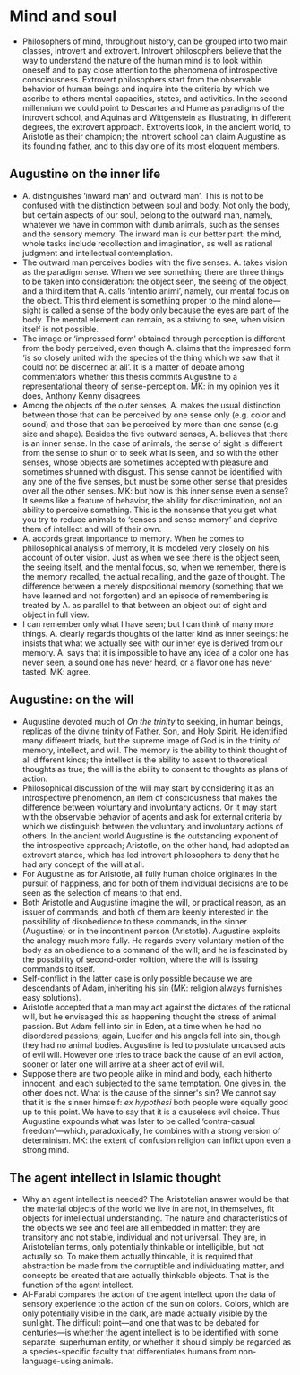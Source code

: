 # Mind and soul

* Philosophers of mind, throughout history, can be grouped into two main
  classes, introvert and extrovert. Introvert philosophers believe that the
  way to understand the nature of the human mind is to look within oneself
  and to pay close attention to the phenomena of introspective
  consciousness. Extrovert philosophers start from the observable behavior
  of human beings and inquire into the criteria by which we ascribe to
  others mental capacities, states, and activities. In the second millennium
  we could point to Descartes and Hume as paradigms of the introvert school,
  and Aquinas and Wittgenstein as illustrating, in different degrees, the
  extrovert approach. Extroverts look, in the ancient world, to Aristotle as
  their champion; the introvert school can claim Augustine as its founding
  father, and to this day one of its most eloquent members.

## Augustine on the inner life

* A. distinguishes ‘inward man’ and ‘outward man’. This is not to be
  confused with the distinction between soul and body. Not only the body,
  but certain aspects of our soul, belong to the outward man, namely,
  whatever we have in common with dumb animals, such as the senses and the
  sensory memory. The inward man is our better part: the mind, whole tasks
  include recollection and imagination, as well as rational judgment and
  intellectual contemplation.
* The outward man perceives bodies with the five senses. A. takes vision as
  the paradigm sense. When we see something there are three things to be
  taken into consideration: the object seen, the seeing of the object, and a
  third item that A. calls ‘intentio animi’, namely, our mental focus on the
  object. This third element is something proper to the mind alone—sight is
  called a sense of the body only because the eyes are part of the body. The
  mental element can remain, as a striving to see, when vision itself is not
  possible.
* The image or ‘impressed form’ obtained through perception is different
  from the body perceived, even though A. claims that the impressed form ‘is
  so closely united with the species of the thing which we saw that it could
  not be discerned at all’. It is a matter of debate among commentators
  whether this thesis commits Augustine to a representational theory of
  sense-perception. MK: in my opinion yes it does, Anthony Kenny disagrees.
* Among the objects of the outer senses, A. makes the usual distinction
  between those that can be perceived by one sense only (e.g. color and
  sound) and those that can be perceived by more than one sense (e.g. size
  and shape). Besides the five outward senses, A. believes that there is an
  inner sense. In the case of animals, the sense of sight is different from
  the sense to shun or to seek what is seen, and so with the other senses,
  whose objects are sometimes accepted with pleasure and sometimes shunned
  with disgust. This sense cannot be identified with any one of the five
  senses, but must be some other sense that presides over all the other
  senses. MK: but how is this inner sense even a sense? It seems like a
  feature of behavior, the ability for discrimination, not an ability to
  perceive something. This is the nonsense that you get what you try to
  reduce animals to ‘senses and sense memory’ and deprive them of intellect
  and will of their own.
* A. accords great importance to memory. When he comes to philosophical
  analysis of memory, it is modeled very closely on his account of outer
  vision. Just as when we see there is the object seen, the seeing itself,
  and the mental focus, so, when we remember, there is the memory recalled,
  the actual recalling, and the gaze of thought. The difference between a
  merely dispositional memory (something that we have learned and not
  forgotten) and an episode of remembering is treated by A. as parallel to
  that between an object out of sight and object in full view.
* I can remember only what I have seen; but I can think of many more things.
  A. clearly regards thoughts of the latter kind as inner seeings: he
  insists that what we actually see with our inner eye is derived from our
  memory. A. says that it is impossible to have any idea of a color one has
  never seen, a sound one has never heard, or a flavor one has never tasted.
  MK: agree.

## Augustine: on the will

* Augustine devoted much of *On the trinity* to seeking, in human beings,
  replicas of the divine trinity of Father, Son, and Holy Spirit. He
  identified many different triads, but the supreme image of God is in the
  trinity of memory, intellect, and will. The memory is the ability to think
  thought of all different kinds; the intellect is the ability to assent to
  theoretical thoughts as true; the will is the ability to consent to
  thoughts as plans of action.
* Philosophical discussion of the will may start by considering it as an
  introspective phenomenon, an item of consciousness that makes the
  difference between voluntary and involuntary actions. Or it may start with
  the observable behavior of agents and ask for external criteria by which
  we distinguish between the voluntary and involuntary actions of others. In
  the ancient world Augustine is the outstanding exponent of the
  introspective approach; Aristotle, on the other hand, had adopted an
  extrovert stance, which has led introvert philosophers to deny that he had
  any concept of the will at all.
* For Augustine as for Aristotle, all fully human choice originates in the
  pursuit of happiness, and for both of them individual decisions are to be
  seen as the selection of means to that end.
* Both Aristotle and Augustine imagine the will, or practical reason, as an
  issuer of commands, and both of them are keenly interested in the
  possibility of disobedience to these commands, in the sinner (Augustine)
  or in the incontinent person (Aristotle). Augustine exploits the analogy
  much more fully. He regards every voluntary motion of the body as an
  obedience to a command of the will; and he is fascinated by the
  possibility of second-order volition, where the will is issuing commands
  to itself.
* Self-conflict in the latter case is only possible because we are
  descendants of Adam, inheriting his sin (MK: religion always furnishes
  easy solutions).
* Aristotle accepted that a man may act against the dictates of the rational
  will, but he envisaged this as happening thought the stress of animal
  passion. But Adam fell into sin in Eden, at a time when he had no
  disordered passions; again, Lucifer and his angels fell into sin, though
  they had no animal bodies. Augustine is led to postulate uncaused acts of
  evil will. However one tries to trace back the cause of an evil action,
  sooner or later one will arrive at a sheer act of evil will.
* Suppose there are two people alike in mind and body, each hitherto
  innocent, and each subjected to the same temptation. One gives in, the
  other does not. What is the cause of the sinner's sin? We cannot say that
  it is the sinner himself: *ex hypothesi* both people were equally good up
  to this point. We have to say that it is a causeless evil choice. Thus
  Augustine expounds what was later to be called ‘contra-casual
  freedom’—which, paradoxically, he combines with a strong version of
  determinism. MK: the extent of confusion religion can inflict upon even a
  strong mind.

## The agent intellect in Islamic thought

* Why an agent intellect is needed? The Aristotelian answer would be that
  the material objects of the world we live in are not, in themselves, fit
  objects for intellectual understanding. The nature and characteristics of
  the objects we see and feel are all embedded in matter: they are
  transitory and not stable, individual and not universal. They are, in
  Aristotelian terms, only potentially thinkable or intelligible, but not
  actually so. To make them actually thinkable, it is required that
  abstraction be made from the corruptible and individuating matter, and
  concepts be created that are actually thinkable objects. That is the
  function of the agent intellect.
* Al-Farabi compares the action of the agent intellect upon the data of
  sensory experience to the action of the sun on colors. Colors, which are
  only potentially visible in the dark, are made actually visible by the
  sunlight. The difficult point—and one that was to be debated for
  centuries—is whether the agent intellect is to be identified with some
  separate, superhuman entity, or whether it should simply be regarded as a
  species-specific faculty that differentiates humans from
  non-language-using animals.
